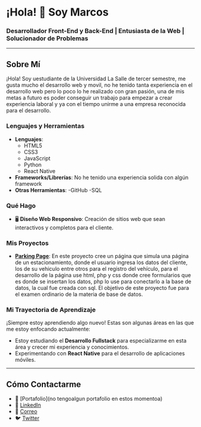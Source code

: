# ¡Hola! 👋 Soy Marcos

### Desarrollador Front-End y Back-End | Entusiasta de la Web | Solucionador de Problemas

---

## Sobre Mí

¡Hola! Soy uestudiante de la Universidad La Salle de tercer semestre, me gusta mucho el desarrollo web y movil, no he tenido tanta experiencia en el desarrollo web pero lo poco lo he realizado con gran pasión, una de mis metas a futuro es poder conseguir un trabajo para empezar a crear experiencia laboral y ya con el tiempo unirme a una empresa reconocida para el desarrollo.

### Lenguajes y Herramientas

- **Lenguajes**: 
  - HTML5
  - CSS3 
  - JavaScript 
  - Python
  - React Native
- **Frameworks/Librerías**: 
  No he tenido una experiencia solida con algún framework
- **Otras Herramientas**: 
  -GitHub
  -SQL

### Qué Hago

- 🖥 **Diseño Web Responsivo**: Creación de sitios web que sean interactivos y completos para el cliente. 


### Mis Proyectos

- **[Parking Page](https://github.com/marcos05v/poyectos-La-Salle/tree/main/htdocs)**: En este proyecto cree un página que simula una página de un estacionamiento, donde el usuario ingresa los datos del cliente, los de su vehiculo entre otros para el registro del vehículo, para el desarrollo de la página use html, php y css donde cree formularios que es donde se insertan los datos, php lo use para conectarlo a la base de datos, la cual fue creada con sql. El objetivo de este proyecto fue para el examen ordinario de la materia de  base de datos.

### Mi Trayectoria de Aprendizaje

¡Siempre estoy aprendiendo algo nuevo! Estas son algunas áreas en las que me estoy enfocando actualmente:
- Estoy estudiando el **Desarrollo Fullstack** para especializarme en esta área y crecer mi experiencia y conocimientos.
- Experimentando con **React Native** para el desarrollo de aplicaciones móviles.

---

## Cómo Contactarme

- 💼 [Portafolio](no tengoalgun portafolio en estos momentoa)
- 💬 [LinkedIn](https://www.linkedin.com/in/marcos-castro-cruz-97956b271/)
- 📧 [Correo](kitoscastro294@gmail.com)
- 🐦 [Twitter](@ElMarquitos11)
